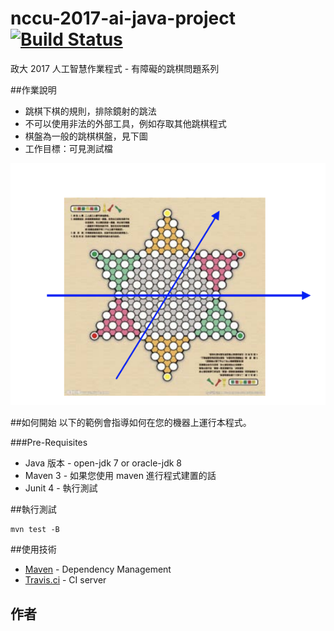 # nccu-2017-ai-java-project  [![Build Status](https://travis-ci.org/mybaseball52/nccu-2017-ai-java-project.svg?branch=master)](https://travis-ci.org/mybaseball52/nccu-2017-ai-java-project)

政大 2017 人工智慧作業程式 - 有障礙的跳棋問題系列

##作業說明
* 跳棋下棋的規則，排除鏡射的跳法
* 不可以使用非法的外部工具，例如存取其他跳棋程式
* 棋盤為一般的跳棋棋盤，見下圖
* 工作目標：可見測試檔

![alt text](docs/board.png)

##如何開始
以下的範例會指導如何在您的機器上運行本程式。

###Pre-Requisites
* Java 版本 - open-jdk 7 or oracle-jdk 8
* Maven 3 - 如果您使用 maven 進行程式建置的話
* Junit 4 - 執行測試

##執行測試

```
mvn test -B
```

##使用技術
* [Maven](https://maven.apache.org/) - Dependency Management
* [Travis.ci](https://travis-ci.org/mybaseball52/nccu-2017-ai-java-project) - CI server

## 作者